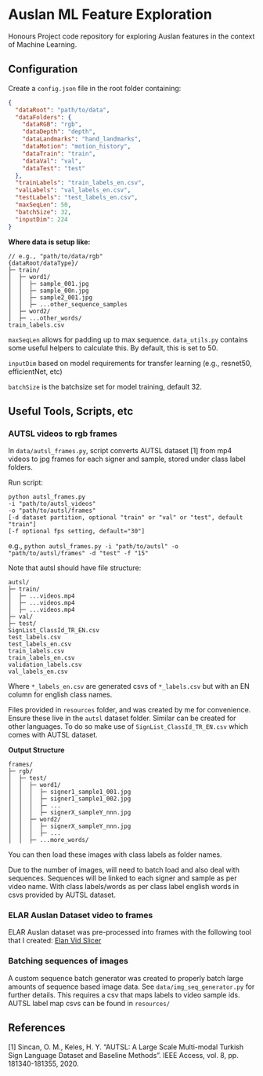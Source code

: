 # Auslan ML Feature Exploration

Honours Project code repository for exploring Auslan features in the context of Machine Learning.

## Configuration
Create a `config.json` file in the root folder containing:

```json
{
  "dataRoot": "path/to/data",
  "dataFolders": {
    "dataRGB": "rgb",
    "dataDepth": "depth",
    "dataLandmarks": "hand_landmarks",
    "dataMotion": "motion_history",
    "dataTrain": "train",
    "dataVal": "val",
    "dataTest": "test"
  },
  "trainLabels": "train_labels_en.csv",
  "valLabels": "val_labels_en.csv",
  "testLabels": "test_labels_en.csv",
  "maxSeqLen": 50,
  "batchSize": 32,
  "inputDim": 224
}
```
**Where data is setup like:**
```
// e.g., "path/to/data/rgb"
{dataRoot/dataType}/
├─ train/
│  ├─ word1/
│  │  ├─ sample_001.jpg
│  │  ├─ sample_00n.jpg
│  │  ├─ sample2_001.jpg
│  │  ├─ ...other_sequence_samples
│  ├─ word2/
│  ├─ ...other_words/
train_labels.csv
```
`maxSeqLen` allows for padding up to max sequence. `data_utils.py` contains some useful 
helpers to calculate this. By default, this is set to 50.

`inputDim` based on model requirements for transfer learning (e.g., resnet50, efficientNet, etc)

`batchSize` is the batchsize set for model training, default 32.

## Useful Tools, Scripts, etc
### AUTSL videos to rgb frames

In `data/autsl_frames.py`, script converts AUTSL dataset [1] from mp4 videos to jpg frames
for each signer and sample, stored under class label folders.

Run script:

```
python autsl_frames.py
-i "path/to/autsl_videos"
-o "path/to/autsl/frames"
[-d dataset partition, optional "train" or "val" or "test", default "train"]
[-f optional fps setting, default="30"]
```

e.g., `python autsl_frames.py -i "path/to/autsl" -o "path/to/autsl/frames" -d "test" -f "15"`

Note that autsl should have file structure:

```
autsl/
├─ train/
│  ├─ ...videos.mp4
│  ├─ ...videos.mp4
│  ├─ ...videos.mp4
├─ val/
├─ test/
SignList_ClassId_TR_EN.csv
test_labels.csv
test_labels_en.csv
train_labels.csv
train_labels_en.csv
validation_labels.csv
val_labels_en.csv
```

Where `*_labels_en.csv` are generated csvs of `*_labels.csv` but with an EN column
for english class names.

Files provided in `resources` folder, and was created by me for convenience.
Ensure these live in the `autsl` dataset folder. Similar can be created for other languages.
To do so make use of `SignList_ClassId_TR_EN.csv` which comes with AUTSL dataset.

**Output Structure**

```
frames/
├─ rgb/
│  ├─ test/
│  │  ├─ word1/
│  │  │  ├─ signer1_sample1_001.jpg
│  │  │  ├─ signer1_sample1_002.jpg
│  │  │  ├─ ...
│  │  │  ├─ signerX_sampleY_nnn.jpg
│  │  ├─ word2/
│  │  │  ├─ signerX_sampleY_nnn.jpg
│  │  │  ├─ ...
│  │  ├─ ...more_words/
```

You can then load these images with class labels as folder names.

Due to the number of images, will need to batch load and also deal with sequences.
Sequences will be linked to each signer and sample as per video name. With class labels/words
as per class label english words in csvs provided by AUTSL dataset.

### ELAR Auslan Dataset video to frames
ELAR Auslan dataset was pre-processed into frames with the following tool that I created:
[Elan Vid Slicer](https://github.com/JNRuan/ELAN-vid-slicer)

### Batching sequences of images
A custom sequence batch generator was created to properly batch large amounts of sequence
based image data. See `data/img_seq_generator.py` for further details. This requires a csv 
that maps labels to video sample ids. AUTSL label map csvs can be found in `resources/`

## References

[1] Sincan, O. M., Keles, H. Y. “AUTSL: A Large Scale Multi-modal Turkish Sign Language Dataset and Baseline Methods”. IEEE Access, vol. 8, pp. 181340-181355, 2020.
